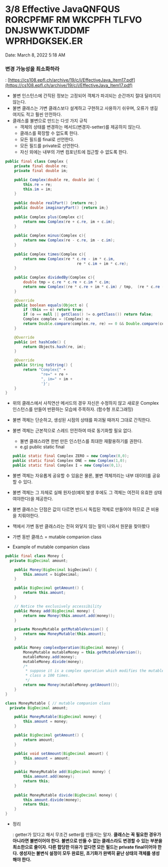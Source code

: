# 3/8 Effective JavaQNFQUS RORCPFMF RM WKCPFH TLFVO DNJSWWKTJDDMF WPRHDGKSEK.ER

Date: March 8, 2022 5:18 AM

### 변경 가능성을 최소화하라

: [https://cs108.epfl.ch/archive/19/c/i/EffectiveJava_Item17.pdf](https://cs108.epfl.ch/archive/19/c/i/EffectiveJava_Item17.pdf)

- 불변 인스턴스에 간직된 정보는 고정되어 객체가 파괴되는 순간까지 절대 달라지지 않는다.
- 불변 클래스는 가변 클래스보다 설계하고 구현하고 사용하기 쉬우며, 오류가 생길 여지도 적고 훨씬 안전하다.
- 클래스를 불변으로 만드는 다섯 가지 규칙
    - 객체의 상태를 변경하는 메서드(변경자-setter)를 제공하지 않는다.
    - 클래스를 확장할 수 없도록 한다.
    - 모든 필드를 final로 선언한다.
    - 모든 필드를 private로 선언한다.
    - 자신 외에는 내부의 가변 컴포넌트에 접근할 수 없도록 한다.

```java
public final class Complex {
    private final double re;
    private final double im;

    public Complex(double re, double im) {
        this.re = re;
        this.im = im;
    }
    
    public double realPart() {return re;}
    public double imaginaryPart() {return im;}
    
    public Complex plus(Complex c){
        return new Complex(re + c.re, im + c.im);
    }
    
    public Complex minus(Complex c){
        return new Complex(re - c.re, im - c.im);
    }
    
    public Complex times(Complex c){
        return new Complex(re * c.re - im * c.im,
                                re * c.im + im * c.re);
    }
    
    public Complex dividedBy(Complex c){
        double tmp = c.re * c.re + c.im * c.im;
        return new Complex((re * c.re + im * c.im) / tmp,  (re * c.re - im * c.im) / tmp)
    }

    @Override
    public boolean equals(Object o) {
        if (this == o) return true;
        if (o == null || getClass() != o.getClass()) return false;
        Complex complex = (Complex) o;
        return Double.compare(complex.re, re) == 0 && Double.compare(complex.im, im) == 0;
    }

    @Override
    public int hashCode() {
        return Objects.hash(re, im);
    }

    @Override
    public String toString() {
        return "Complex{" +
                "re=" + re +
                ", im=" + im +
                '}';
    }
}
```

- 위의 클래스에서 사칙연산 메서드의 경우 자신은 수정하지 않고 새로운 Complex 인스턴스를 만들어 반환하는 모습에 주목하자. (함수형 프로그래밍)
- 불변 객체는 단순하고, 생성된 시점의 상태를 파괴될 때까지 그대로 간직한다.
- 불변 객체는 근본적으로 스레드 안전하여 따로 동기화할 필요 없다.
    - 불변 클래스라면 한번 만든 인스턴스를 최대한 재활용하기를 권한다.
    - e.g) public static final
    
    ```java
    public static final Complex ZERO = new Complex(0,0);
    public static final Complex ONE = new Complex(1,0);
    public static final Complex I = new Complex(0,1);
    ```
    
- 불변 객체는 자유롭게 공유할 수 있음은 물론, 불변 객체끼리는 내부 데이터를 공유할 수 있다.
- 불변 객체는 그 자체로 실패 원자성(예외 발생 후에도 그 객체는 여전히 유효한 상태여야한다)을 제공한다.
- 불변 클래스는 단점은 값이 다르면 반드시 독립된 객체로 만들어야 하므로 큰 비용을 치뤄야한다.
- 책에서 가변 동반 클래스라는 전혀 와닿지 않는 말이 나와서 원문을 찾아봤다
- 가변 동반 클래스 = mutable companion class
- Example of mutable companion class

```java
public final class Money {
  private BigDecimal amount;

	public Money(BigDecimal bigDecimal) {
		this.amount = bigDecimal;
	}

	public BigDecimal getAmount() {
		return this.amount;
	}

	// Notice the exclusively accessibility
	public Money add(BigDecimal money) {
		return new Money(this.amount.add(money));
	}

	private MoneyMutable getMutableVersion() {
		return new MoneyMutable(this.amount);
	}

	public Money complexOperation(BigDecimal money) {
		MoneyMutable mutableMoney = this.getMutableVersion();
		mutableMoney.add(money);
		mutableMoney.divide(money);
		/*
		 * suppose it is a complex operation which modifies the mutable money
		 * class a 100 times.
		 */
		return new Money(mutableMoney.getAmount());
	}
}

class MoneyMutable { // mutable companion class
  private BigDecimal amount;

	public MoneyMutable(BigDecimal money) {
		this.amount = money;
	}

	public BigDecimal getAmount() {
		return amount;
	}

	public void setAmount(BigDecimal amount) {
		this.amount = amount;
	}

	public MoneyMutable add(BigDecimal money) {
		this.amount.add(money);
		return this;
	}
	
	public MoneyMutable divide(BigDecimal money) {
		this.amount.divide(money);
		return this;
	}
}
```

- 정리
    
    : getter가 있다고 해서 무조건 setter를 만들지는 말자. **클래스는 꼭 필요한 경우가 아니라면 불변이어야 한다. 불변으로 만들 수 없는 클래스라도 변경할 수 있는 부분을 최소한으로 줄이자. 다른 합당한 이유가 없다면 모든 필드는 private final이어야 한다. 생성자는 불변식 설정이 모두 완료된, 초기화가 완벽히 끝난 상태의 객체를 생성해야 한다.**